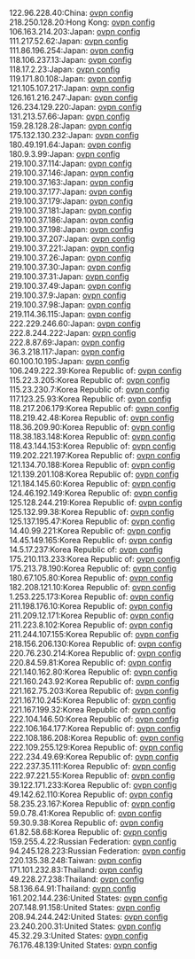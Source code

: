 122.96.228.40:China: [ovpn config](vpn/122_96_228_40.ovpn)  
218.250.128.20:Hong Kong: [ovpn config](vpn/218_250_128_20.ovpn)  
106.163.214.203:Japan: [ovpn config](vpn/106_163_214_203.ovpn)  
111.217.52.62:Japan: [ovpn config](vpn/111_217_52_62.ovpn)  
111.86.196.254:Japan: [ovpn config](vpn/111_86_196_254.ovpn)  
118.106.237.13:Japan: [ovpn config](vpn/118_106_237_13.ovpn)  
118.17.2.23:Japan: [ovpn config](vpn/118_17_2_23.ovpn)  
119.171.80.108:Japan: [ovpn config](vpn/119_171_80_108.ovpn)  
121.105.107.217:Japan: [ovpn config](vpn/121_105_107_217.ovpn)  
126.161.216.247:Japan: [ovpn config](vpn/126_161_216_247.ovpn)  
126.234.129.220:Japan: [ovpn config](vpn/126_234_129_220.ovpn)  
131.213.57.66:Japan: [ovpn config](vpn/131_213_57_66.ovpn)  
159.28.128.28:Japan: [ovpn config](vpn/159_28_128_28.ovpn)  
175.132.130.232:Japan: [ovpn config](vpn/175_132_130_232.ovpn)  
180.49.191.64:Japan: [ovpn config](vpn/180_49_191_64.ovpn)  
180.9.3.99:Japan: [ovpn config](vpn/180_9_3_99.ovpn)  
219.100.37.114:Japan: [ovpn config](vpn/219_100_37_114.ovpn)  
219.100.37.146:Japan: [ovpn config](vpn/219_100_37_146.ovpn)  
219.100.37.163:Japan: [ovpn config](vpn/219_100_37_163.ovpn)  
219.100.37.177:Japan: [ovpn config](vpn/219_100_37_177.ovpn)  
219.100.37.179:Japan: [ovpn config](vpn/219_100_37_179.ovpn)  
219.100.37.181:Japan: [ovpn config](vpn/219_100_37_181.ovpn)  
219.100.37.186:Japan: [ovpn config](vpn/219_100_37_186.ovpn)  
219.100.37.198:Japan: [ovpn config](vpn/219_100_37_198.ovpn)  
219.100.37.207:Japan: [ovpn config](vpn/219_100_37_207.ovpn)  
219.100.37.221:Japan: [ovpn config](vpn/219_100_37_221.ovpn)  
219.100.37.26:Japan: [ovpn config](vpn/219_100_37_26.ovpn)  
219.100.37.30:Japan: [ovpn config](vpn/219_100_37_30.ovpn)  
219.100.37.31:Japan: [ovpn config](vpn/219_100_37_31.ovpn)  
219.100.37.49:Japan: [ovpn config](vpn/219_100_37_49.ovpn)  
219.100.37.9:Japan: [ovpn config](vpn/219_100_37_9.ovpn)  
219.100.37.98:Japan: [ovpn config](vpn/219_100_37_98.ovpn)  
219.114.36.115:Japan: [ovpn config](vpn/219_114_36_115.ovpn)  
222.229.246.60:Japan: [ovpn config](vpn/222_229_246_60.ovpn)  
222.8.244.222:Japan: [ovpn config](vpn/222_8_244_222.ovpn)  
222.8.87.69:Japan: [ovpn config](vpn/222_8_87_69.ovpn)  
36.3.218.117:Japan: [ovpn config](vpn/36_3_218_117.ovpn)  
60.100.10.195:Japan: [ovpn config](vpn/60_100_10_195.ovpn)  
106.249.222.39:Korea Republic of: [ovpn config](vpn/106_249_222_39.ovpn)  
115.22.3.205:Korea Republic of: [ovpn config](vpn/115_22_3_205.ovpn)  
115.23.230.7:Korea Republic of: [ovpn config](vpn/115_23_230_7.ovpn)  
117.123.25.93:Korea Republic of: [ovpn config](vpn/117_123_25_93.ovpn)  
118.217.206.179:Korea Republic of: [ovpn config](vpn/118_217_206_179.ovpn)  
118.219.42.48:Korea Republic of: [ovpn config](vpn/118_219_42_48.ovpn)  
118.36.209.90:Korea Republic of: [ovpn config](vpn/118_36_209_90.ovpn)  
118.38.183.148:Korea Republic of: [ovpn config](vpn/118_38_183_148.ovpn)  
118.43.144.153:Korea Republic of: [ovpn config](vpn/118_43_144_153.ovpn)  
119.202.221.197:Korea Republic of: [ovpn config](vpn/119_202_221_197.ovpn)  
121.134.70.188:Korea Republic of: [ovpn config](vpn/121_134_70_188.ovpn)  
121.139.201.108:Korea Republic of: [ovpn config](vpn/121_139_201_108.ovpn)  
121.184.145.60:Korea Republic of: [ovpn config](vpn/121_184_145_60.ovpn)  
124.46.192.149:Korea Republic of: [ovpn config](vpn/124_46_192_149.ovpn)  
125.128.244.219:Korea Republic of: [ovpn config](vpn/125_128_244_219.ovpn)  
125.132.99.38:Korea Republic of: [ovpn config](vpn/125_132_99_38.ovpn)  
125.137.195.47:Korea Republic of: [ovpn config](vpn/125_137_195_47.ovpn)  
14.40.99.221:Korea Republic of: [ovpn config](vpn/14_40_99_221.ovpn)  
14.45.149.165:Korea Republic of: [ovpn config](vpn/14_45_149_165.ovpn)  
14.5.17.237:Korea Republic of: [ovpn config](vpn/14_5_17_237.ovpn)  
175.210.113.233:Korea Republic of: [ovpn config](vpn/175_210_113_233.ovpn)  
175.213.78.190:Korea Republic of: [ovpn config](vpn/175_213_78_190.ovpn)  
180.67.105.80:Korea Republic of: [ovpn config](vpn/180_67_105_80.ovpn)  
182.208.121.10:Korea Republic of: [ovpn config](vpn/182_208_121_10.ovpn)  
1.253.225.173:Korea Republic of: [ovpn config](vpn/1_253_225_173.ovpn)  
211.198.176.10:Korea Republic of: [ovpn config](vpn/211_198_176_10.ovpn)  
211.209.12.171:Korea Republic of: [ovpn config](vpn/211_209_12_171.ovpn)  
211.223.8.102:Korea Republic of: [ovpn config](vpn/211_223_8_102.ovpn)  
211.244.107.155:Korea Republic of: [ovpn config](vpn/211_244_107_155.ovpn)  
218.156.206.130:Korea Republic of: [ovpn config](vpn/218_156_206_130.ovpn)  
220.76.230.214:Korea Republic of: [ovpn config](vpn/220_76_230_214.ovpn)  
220.84.59.81:Korea Republic of: [ovpn config](vpn/220_84_59_81.ovpn)  
221.140.162.80:Korea Republic of: [ovpn config](vpn/221_140_162_80.ovpn)  
221.160.243.92:Korea Republic of: [ovpn config](vpn/221_160_243_92.ovpn)  
221.162.75.203:Korea Republic of: [ovpn config](vpn/221_162_75_203.ovpn)  
221.167.10.245:Korea Republic of: [ovpn config](vpn/221_167_10_245.ovpn)  
221.167.199.32:Korea Republic of: [ovpn config](vpn/221_167_199_32.ovpn)  
222.104.146.50:Korea Republic of: [ovpn config](vpn/222_104_146_50.ovpn)  
222.106.164.177:Korea Republic of: [ovpn config](vpn/222_106_164_177.ovpn)  
222.108.186.208:Korea Republic of: [ovpn config](vpn/222_108_186_208.ovpn)  
222.109.255.129:Korea Republic of: [ovpn config](vpn/222_109_255_129.ovpn)  
222.234.49.69:Korea Republic of: [ovpn config](vpn/222_234_49_69.ovpn)  
222.237.35.111:Korea Republic of: [ovpn config](vpn/222_237_35_111.ovpn)  
222.97.221.55:Korea Republic of: [ovpn config](vpn/222_97_221_55.ovpn)  
39.122.171.233:Korea Republic of: [ovpn config](vpn/39_122_171_233.ovpn)  
49.142.62.110:Korea Republic of: [ovpn config](vpn/49_142_62_110.ovpn)  
58.235.23.167:Korea Republic of: [ovpn config](vpn/58_235_23_167.ovpn)  
59.0.78.41:Korea Republic of: [ovpn config](vpn/59_0_78_41.ovpn)  
59.30.9.38:Korea Republic of: [ovpn config](vpn/59_30_9_38.ovpn)  
61.82.58.68:Korea Republic of: [ovpn config](vpn/61_82_58_68.ovpn)  
159.255.4.22:Russian Federation: [ovpn config](vpn/159_255_4_22.ovpn)  
94.245.128.223:Russian Federation: [ovpn config](vpn/94_245_128_223.ovpn)  
220.135.38.248:Taiwan: [ovpn config](vpn/220_135_38_248.ovpn)  
171.101.232.83:Thailand: [ovpn config](vpn/171_101_232_83.ovpn)  
49.228.27.238:Thailand: [ovpn config](vpn/49_228_27_238.ovpn)  
58.136.64.91:Thailand: [ovpn config](vpn/58_136_64_91.ovpn)  
161.202.144.236:United States: [ovpn config](vpn/161_202_144_236.ovpn)  
207.148.91.158:United States: [ovpn config](vpn/207_148_91_158.ovpn)  
208.94.244.242:United States: [ovpn config](vpn/208_94_244_242.ovpn)  
23.240.200.31:United States: [ovpn config](vpn/23_240_200_31.ovpn)  
45.32.29.3:United States: [ovpn config](vpn/45_32_29_3.ovpn)  
76.176.48.139:United States: [ovpn config](vpn/76_176_48_139.ovpn)  
